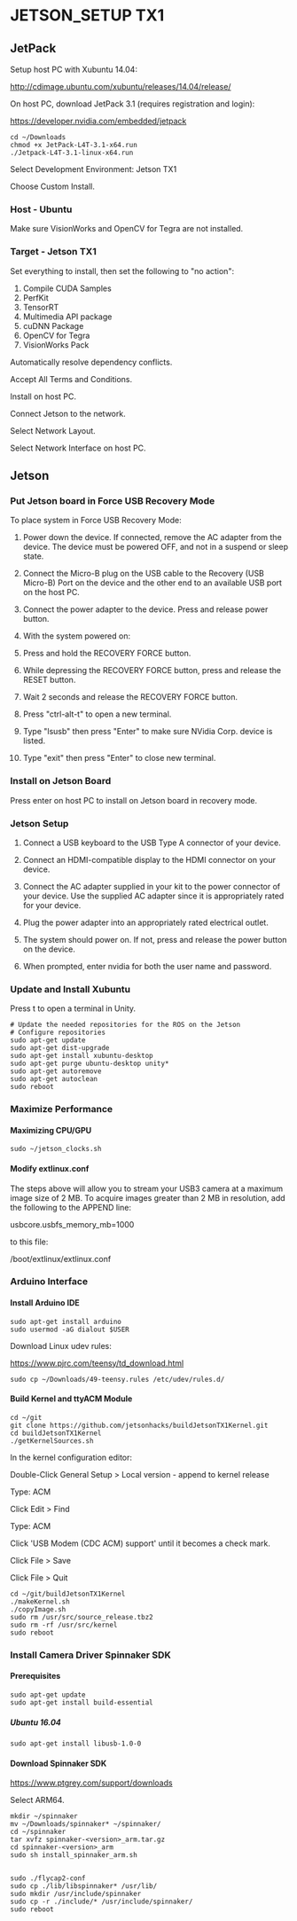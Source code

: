 # JETSON_SETUP TX1


## JetPack

Setup host PC with Xubuntu 14.04:

<http://cdimage.ubuntu.com/xubuntu/releases/14.04/release/>

On host PC, download JetPack 3.1 (requires registration and login):

<https://developer.nvidia.com/embedded/jetpack>

```shell
cd ~/Downloads
chmod +x JetPack-L4T-3.1-x64.run
./Jetpack-L4T-3.1-linux-x64.run
```

Select Development Environment: Jetson TX1

Choose Custom Install.

### Host - Ubuntu

Make sure VisionWorks and OpenCV for Tegra are not installed.

### Target - Jetson TX1

Set everything to install, then set the following to "no action":

1) Compile CUDA Samples
2) PerfKit
3) TensorRT
4) Multimedia API package
5) cuDNN Package
6) OpenCV for Tegra
6) VisionWorks Pack

Automatically resolve dependency conflicts.

Accept All Terms and Conditions.

Install on host PC.

Connect Jetson to the network.

Select Network Layout.

Select Network Interface on host PC.

## Jetson

### Put Jetson board in Force USB Recovery Mode

To place system in Force USB Recovery Mode:

1. Power down the device. If connected, remove the AC adapter from the
   device. The device must be powered OFF, and not in a suspend or
   sleep state.

2. Connect the Micro-B plug on the USB cable to the Recovery (USB
   Micro-B) Port on the device and the other end to an available USB
   port on the host PC.

3. Connect the power adapter to the device. Press and release power button.

4. With the system powered on:

5. Press and hold the RECOVERY FORCE button.

6. While depressing the RECOVERY FORCE button, press and release the
   RESET button.

7. Wait 2 seconds and release the RECOVERY FORCE button.

8. Press "ctrl-alt-t" to open a new terminal.

9. Type "lsusb" then press "Enter" to make sure NVidia Corp. device is listed.

10. Type "exit" then press "Enter" to close new terminal.

### Install on Jetson Board

Press enter on host PC to install on Jetson board in recovery mode.

### Jetson Setup

1. Connect a USB keyboard to the USB Type A connector of your device.

2. Connect an HDMI-compatible display to the HDMI connector on your
   device.

3. Connect the AC adapter supplied in your kit to the power connector
   of your device. Use the supplied AC adapter since it is
   appropriately rated for your device.

4. Plug the power adapter into an appropriately rated electrical
   outlet.

5. The system should power on. If not, press and release the power
   button on the device.

6. When prompted, enter nvidia for both the user name and password.

### Update and Install Xubuntu

Press <ctrl><alt>t to open a terminal in Unity.

```shell
# Update the needed repositories for the ROS on the Jetson
# Configure repositories
sudo apt-get update
sudo apt-get dist-upgrade
sudo apt-get install xubuntu-desktop
sudo apt-get purge ubuntu-desktop unity*
sudo apt-get autoremove
sudo apt-get autoclean
sudo reboot
```

### Maximize Performance

#### Maximizing CPU/GPU

```shell
sudo ~/jetson_clocks.sh
```

#### Modify extlinux.conf

The steps above will allow you to stream your USB3 camera at a maximum image
size of 2 MB. To acquire images greater than 2 MB in resolution, add the
following to the APPEND line:

usbcore.usbfs_memory_mb=1000

to this file:

/boot/extlinux/extlinux.conf

### Arduino Interface

#### Install Arduino IDE

```shell
sudo apt-get install arduino
sudo usermod -aG dialout $USER
```

Download Linux udev rules:

<https://www.pjrc.com/teensy/td_download.html>

```shell
sudo cp ~/Downloads/49-teensy.rules /etc/udev/rules.d/
```

#### Build Kernel and ttyACM Module

```shell
cd ~/git
git clone https://github.com/jetsonhacks/buildJetsonTX1Kernel.git
cd buildJetsonTX1Kernel
./getKernelSources.sh
```

In the kernel configuration editor:

Double-Click General Setup > Local version - append to kernel release

Type: ACM

Click Edit > Find

Type: ACM

Click 'USB Modem (CDC ACM) support' until it becomes a check mark.

Click File > Save

Click File > Quit

```shell
cd ~/git/buildJetsonTX1Kernel
./makeKernel.sh
./copyImage.sh
sudo rm /usr/src/source_release.tbz2
sudo rm -rf /usr/src/kernel
sudo reboot
```

### Install Camera Driver Spinnaker SDK

#### Prerequisites

```shell
sudo apt-get update
sudo apt-get install build-essential
```

##### Ubuntu 16.04

```shell
sudo apt-get install libusb-1.0-0
```

#### Download Spinnaker SDK

<https://www.ptgrey.com/support/downloads>

Select ARM64.


```shell
mkdir ~/spinnaker
mv ~/Downloads/spinnaker* ~/spinnaker/
cd ~/spinnaker
tar xvfz spinnaker-<version>_arm.tar.gz
cd spinnaker-<version>_arm
sudo sh install_spinnaker_arm.sh


sudo ./flycap2-conf
sudo cp ./lib/libspinnaker* /usr/lib/
sudo mkdir /usr/include/spinnaker
sudo cp -r ./include/* /usr/include/spinnaker/
sudo reboot
```
